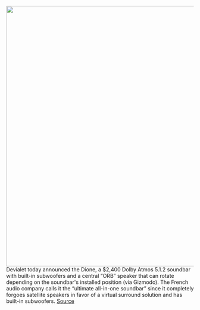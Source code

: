 <img src='https://cdn.vox-cdn.com/thumbor/WrXI7L8Z4-LyOxDiLoKVSJjqj5w=/805x720:2303x1876/1200x800/filters:focal(541x456:1069x984)/cdn.vox-cdn.com/uploads/chorus_image/image/70687143/Copy_of_PALAST_2021_05_10_60780_copie.0.jpeg' width='700px' /><br/>
Devialet today announced the Dione, a $2,400 Dolby Atmos 5.1.2 soundbar with built-in subwoofers and a central “ORB” speaker that can rotate depending on the soundbar's installed position (via Gizmodo). The French audio company calls it the “ultimate all-in-one soundbar” since it completely forgoes satellite speakers in favor of a virtual surround solution and has built-in subwoofers.
<a href='https://www.theverge.com/2022/3/29/23002137/devialet-dione-soundbar-orb-preorder'> Source <a/>